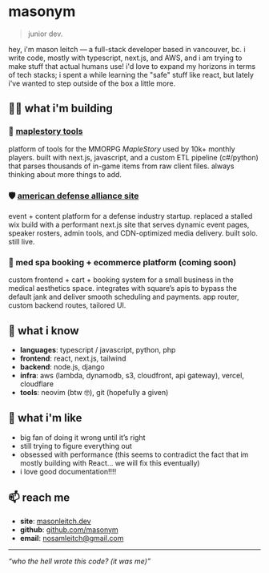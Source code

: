 # masonym

> junior dev.

hey, i'm mason leitch — a full-stack developer based in vancouver, bc. i write code, mostly with typescript, next.js, and AWS, and i am trying to make stuff that actual humans use! i'd love to expand my horizons in terms of tech stacks; i spent a while learning the "safe" stuff like react, but lately i've wanted to step outside of the box a little more.

## 👷‍♂️ what i'm building

### 🍄 [maplestory tools](https://masonym.dev/)
platform of tools for the MMORPG *MapleStory* used by 10k+ monthly players. built with next.js, javascript, and a custom ETL pipeline (c#/python) that parses thousands of in-game items from raw client files. always thinking about more things to add.

### 🛡️ [american defense alliance site](https://www.americandefensealliance.org)
event + content platform for a defense industry startup. replaced a stalled wix build with a performant next.js site that serves dynamic event pages, speaker rosters, admin tools, and CDN-optimized media delivery. built solo. still live.

### 💅 med spa booking + ecommerce platform (coming soon)
custom frontend + cart + booking system for a small business in the medical aesthetics space. integrates with square’s apis to bypass the default jank and deliver smooth scheduling and payments. app router, custom backend routes, tailored UI.

## 🧠 what i know

- **languages**: typescript / javascript, python, php  
- **frontend**: react, next.js, tailwind
- **backend**: node.js, django
- **infra**: aws (lambda, dynamodb, s3, cloudfront, api gateway), vercel, cloudflare
- **tools**: neovim (btw 🤓), git (hopefully a given)

## 💬 what i'm like

- big fan of doing it wrong until it’s right 
- still trying to figure everything out
- obsessed with performance (this seems to contradict the fact that im mostly building with React... we will fix this eventually)
- i love good documentation!!!!

## 📫 reach me

- **site**: [masonleitch.dev](https://masonleitch.dev)  
- **github**: [github.com/masonym](https://github.com/masonym)  
- **email**: [nosamleitch@gmail.com](mailto:nosamleitch@gmail.com)

---

*“who the hell wrote this code? (it was me)”*
